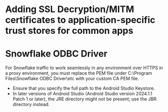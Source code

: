# Adding SSL Decryption/MITM certificates to application-specific trust stores for common apps

# Snowflake ODBC Driver
 For Snowflake traffic to work seamlessly in any environment over HTTPS in a proxy environment, you must replace the PEM file under C:\Program Files\Snowflake ODBC Driver\etc with your custom CA PEM file.
* Ensure that you specify the full path to the Android Studio Keystore.
* In later versions of Android Studio (Android Studio version 2024.1.1 Patch 1 or later), the JRE directory might not be present; use the JBR directory instead.
